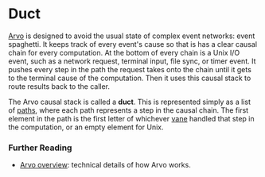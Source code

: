 # Duct

[Arvo](arvo.md) is designed to avoid the usual state of complex event networks: event spaghetti. It keeps track of every event's cause so that is has a clear causal chain for every computation. At the bottom of every chain is a Unix I/O event, such as a network request, terminal input, file sync, or timer event. It pushes every step in the path the request takes onto the chain until it gets to the terminal cause of the computation. Then it uses this causal stack to route results back to the caller.

The Arvo causal stack is called a **duct**. This is represented simply as a list of [paths](path.md), where each path represents a step in the causal chain. The first element in the path is the first letter of whichever [vane](vane.md) handled that step in the computation, or an empty element for Unix.

### Further Reading

- [Arvo overview](../system/kernel): technical details of how Arvo works.
